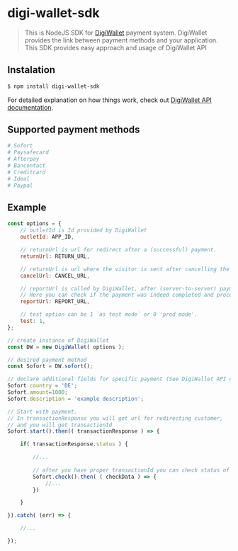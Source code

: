 # digi-wallet-sdk

> This is NodeJS SDK for [DigiWallet](https://www.digiwallet.nl) payment system. DigiWallet provides the link between payment methods and your application. This SDK provides easy approach and usage of DigiWallet API  

## Instalation

``` bash
$ npm install digi-wallet-sdk
```

For detailed explanation on how things work, check out [DigiWallet API documentation](https://www.digiwallet.nl/en/documentation).

## Supported payment methods

``` bash
# Sofort
# Paysafecard
# Afterpay
# Bancontact
# Creditcard
# Ideal
# Paypal
```

## Example
```js
const options = {
    // outletId is Id provided by DigiWallet
    outletId: APP_ID,

    // returnUrl is url for redirect after a (successful) payment.
    returnUrl: RETURN_URL,

    // returnUrl is url where the visitor is sent after cancelling the payment
    cancelUrl: CANCEL_URL,

    // reportUrl is called by DigiWallet, after (server-to-server) payment as POST request.
    // Here you can check if the payment was indeed completed and process. 
    reportUrl: REPORT_URL,

    // test option can be 1 `as test mode` or 0 'prod mode'.
    test: 1,
};

// create instance of DigiWallet
const DW = new DigiWallet( options );

// desired payment method
const Sofort = DW.sofort();

// declare additional fields for specific payment (See DigiWallet API doc)
Sofort.country = 'DE';
Sofort.amount=1000;
Sofort.description = 'example description';

// Start with payment. 
// In transactionResponse you will get url for redirecting customer, 
// and you will get transactionId
Sofort.start().then(( transactionResponse ) => {

    if( transactionResponse.status ) {

        //...      
        
        // after you have proper transactionId you can check status of payment
        Sofort.check().then( ( checkData ) => {
            //...
        })

    }

}).catch( (err) => {

    //...

});

```


